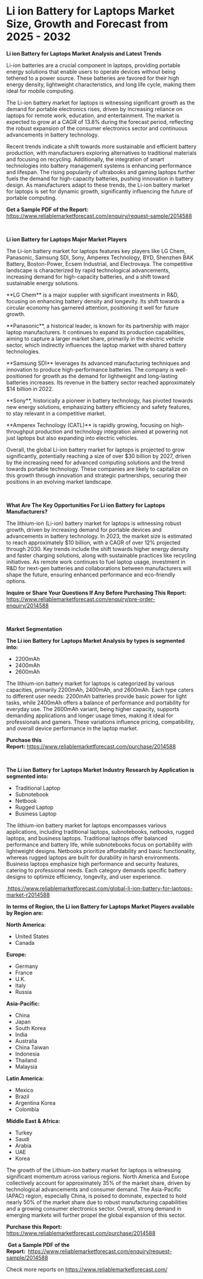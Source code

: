 <p><h1>Li ion Battery for Laptops Market Size, Growth and Forecast from 2025 - 2032</h1></p><p><strong>Li ion Battery for Laptops Market Analysis and Latest Trends</strong></p>
<p><p>Li-ion batteries are a crucial component in laptops, providing portable energy solutions that enable users to operate devices without being tethered to a power source. These batteries are favored for their high energy density, lightweight characteristics, and long life cycle, making them ideal for mobile computing.</p><p>The Li-ion battery market for laptops is witnessing significant growth as the demand for portable electronics rises, driven by increasing reliance on laptops for remote work, education, and entertainment. The market is expected to grow at a CAGR of 13.8% during the forecast period, reflecting the robust expansion of the consumer electronics sector and continuous advancements in battery technology.</p><p>Recent trends indicate a shift towards more sustainable and efficient battery production, with manufacturers exploring alternatives to traditional materials and focusing on recycling. Additionally, the integration of smart technologies into battery management systems is enhancing performance and lifespan. The rising popularity of ultrabooks and gaming laptops further fuels the demand for high-capacity batteries, pushing innovation in battery design. As manufacturers adapt to these trends, the Li-ion battery market for laptops is set for dynamic growth, significantly influencing the future of portable computing.</p></p>
<p><strong>Get a Sample PDF of the Report:&nbsp;</strong> <a href="https://www.reliablemarketforecast.com/enquiry/request-sample/2014588?utm_campaign=1899&utm_medium=2&utm_source=Github&utm_content=ia&utm_term=17012025&utm_id=li-ion-battery-for-laptops">https://www.reliablemarketforecast.com/enquiry/request-sample/2014588</a></p>
<p>&nbsp;</p>
<p><strong>Li ion Battery for Laptops Major Market Players</strong></p>
<p><p>The Li-ion battery market for laptops features key players like LG Chem, Panasonic, Samsung SDI, Sony, Amperex Technology, BYD, Shenzhen BAK Battery, Boston-Power, Ecsem Industrial, and Electrovaya. The competitive landscape is characterized by rapid technological advancements, increasing demand for high-capacity batteries, and a shift toward sustainable energy solutions.</p><p>**LG Chem** is a major supplier with significant investments in R&D, focusing on enhancing battery density and longevity. Its shift towards a circular economy has garnered attention, positioning it well for future growth.</p><p>**Panasonic**, a historical leader, is known for its partnership with major laptop manufacturers. It continues to expand its production capabilities, aiming to capture a larger market share, primarily in the electric vehicle sector, which indirectly influences the laptop market with shared battery technologies.</p><p>**Samsung SDI** leverages its advanced manufacturing techniques and innovation to produce high-performance batteries. The company is well-positioned for growth as the demand for lightweight and long-lasting batteries increases. Its revenue in the battery sector reached approximately $14 billion in 2022.</p><p>**Sony**, historically a pioneer in battery technology, has pivoted towards new energy solutions, emphasizing battery efficiency and safety features, to stay relevant in a competitive market.</p><p>**Amperex Technology (CATL)** is rapidly growing, focusing on high-throughput production and technology integration aimed at powering not just laptops but also expanding into electric vehicles. </p><p>Overall, the global Li-ion battery market for laptops is projected to grow significantly, potentially reaching a size of over $30 billion by 2027, driven by the increasing need for advanced computing solutions and the trend towards portable technology. These companies are likely to capitalize on this growth through innovation and strategic partnerships, securing their positions in an evolving market landscape.</p></p>
<p>&nbsp;</p>
<p><strong>What Are The Key Opportunities For Li ion Battery for Laptops Manufacturers?</strong></p>
<p><p>The lithium-ion (Li-ion) battery market for laptops is witnessing robust growth, driven by increasing demand for portable devices and advancements in battery technology. In 2023, the market size is estimated to reach approximately $10 billion, with a CAGR of over 12% projected through 2030. Key trends include the shift towards higher energy density and faster charging solutions, along with sustainable practices like recycling initiatives. As remote work continues to fuel laptop usage, investment in R&D for next-gen batteries and collaborations between manufacturers will shape the future, ensuring enhanced performance and eco-friendly options.</p></p>
<p><strong>Inquire or Share Your Questions If Any Before Purchasing This Report:</strong> <a href="https://www.reliablemarketforecast.com/enquiry/pre-order-enquiry/2014588?utm_campaign=1899&utm_medium=2&utm_source=Github&utm_content=ia&utm_term=17012025&utm_id=li-ion-battery-for-laptops">https://www.reliablemarketforecast.com/enquiry/pre-order-enquiry/2014588</a></p>
<p>&nbsp;</p>
<p><strong>Market Segmentation</strong></p>
<p><strong>The Li ion Battery for Laptops Market Analysis by types is segmented into:</strong></p>
<p><ul><li>2200mAh</li><li>2400mAh</li><li>2600mAh</li></ul></p>
<p><p>The lithium-ion battery market for laptops is categorized by various capacities, primarily 2200mAh, 2400mAh, and 2600mAh. Each type caters to different user needs: 2200mAh batteries provide basic power for light tasks, while 2400mAh offers a balance of performance and portability for everyday use. The 2600mAh variant, being higher capacity, supports demanding applications and longer usage times, making it ideal for professionals and gamers. These variations influence pricing, compatibility, and overall device performance in the laptop market.</p></p>
<p><strong>Purchase this Report:&nbsp;</strong><a href="https://www.reliablemarketforecast.com/purchase/2014588?utm_campaign=1899&utm_medium=2&utm_source=Github&utm_content=ia&utm_term=17012025&utm_id=li-ion-battery-for-laptops">https://www.reliablemarketforecast.com/purchase/2014588</a></p>
<p>&nbsp;</p>
<p><strong>The Li ion Battery for Laptops Market Industry Research by Application is segmented into:</strong></p>
<p><ul><li>Traditional Laptop</li><li>Subnotebook</li><li>Netbook</li><li>Rugged Laptop</li><li>Business Laptop</li></ul></p>
<p><p>The lithium-ion battery market for laptops encompasses various applications, including traditional laptops, subnotebooks, netbooks, rugged laptops, and business laptops. Traditional laptops offer balanced performance and battery life, while subnotebooks focus on portability with lightweight designs. Netbooks prioritize affordability and basic functionality, whereas rugged laptops are built for durability in harsh environments. Business laptops emphasize high performance and security features, catering to professional needs. Each category demands specific battery designs to optimize efficiency, longevity, and user experience.</p></p>
<p><a href="https://www.reliablemarketforecast.com/global-li-ion-battery-for-laptops-market-r2014588?utm_campaign=1899&utm_medium=2&utm_source=Github&utm_content=ia&utm_term=17012025&utm_id=li-ion-battery-for-laptops">&nbsp;https://www.reliablemarketforecast.com/global-li-ion-battery-for-laptops-market-r2014588</a></p>
<p><strong>In terms of Region, the Li ion Battery for Laptops Market Players available by Region are:</strong></p>
<p>
    <p> <strong> North America: </strong>
        <ul>
            <li>United States</li>
            <li>Canada</li>
        </ul>
        </p> 
    <p> <strong> Europe: </strong>
        <ul>
            <li>Germany</li>
            <li>France</li>
            <li>U.K.</li>
            <li>Italy</li>
            <li>Russia</li>
        </ul>
        </p> 
    <p> <strong> Asia-Pacific: </strong>
        <ul>
            <li>China</li>
            <li>Japan</li>
            <li>South Korea</li>
            <li>India</li>
            <li>Australia</li>
            <li>China Taiwan</li>
            <li>Indonesia</li>
            <li>Thailand</li>
            <li>Malaysia</li>
        </ul>
        </p> 
    <p> <strong> Latin America: </strong>
        <ul>
            <li>Mexico</li>
            <li>Brazil</li>
            <li>Argentina Korea</li>
            <li>Colombia</li>
        </ul>
        </p> 
    <p> <strong> Middle East & Africa: </strong>
        <ul>
            <li>Turkey</li>
            <li>Saudi</li>
            <li>Arabia</li>
            <li>UAE</li>
            <li>Korea</li>
        </ul>
    </p>
    </p>
<p><p>The growth of the Lithium-ion battery market for laptops is witnessing significant momentum across various regions. North America and Europe collectively account for approximately 35% of the market share, driven by technological advancements and consumer demand. The Asia-Pacific (APAC) region, especially China, is poised to dominate, expected to hold nearly 50% of the market share due to robust manufacturing capabilities and a growing consumer electronics sector. Overall, strong demand in emerging markets will further propel the global expansion of this sector.</p></p>
<p><strong>Purchase this Report: </strong><a href="https://www.reliablemarketforecast.com/purchase/2014588?utm_campaign=1899&utm_medium=2&utm_source=Github&utm_content=ia&utm_term=17012025&utm_id=li-ion-battery-for-laptops">https://www.reliablemarketforecast.com/purchase/2014588</a></p>
<p>&nbsp;<strong>Get a Sample PDF of the Report:&nbsp;&nbsp;</strong><a href="https://www.reliablemarketforecast.com/enquiry/request-sample/2014588?utm_campaign=1899&utm_medium=2&utm_source=Github&utm_content=ia&utm_term=17012025&utm_id=li-ion-battery-for-laptops">https://www.reliablemarketforecast.com/enquiry/request-sample/2014588</a></p>
<p><strong></strong></p>
<p>Check more reports on <a href="https://www.reliablemarketforecast.com/?utm_campaign=1899&utm_medium=2&utm_source=Github&utm_content=ia&utm_term=17012025&utm_id=li-ion-battery-for-laptops">https://www.reliablemarketforecast.com/</a></p>